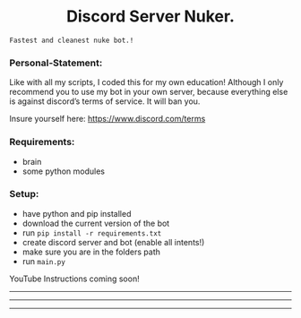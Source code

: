 <h1 align="center">Discord Server Nuker.</h1>

`Fastest and cleanest nuke bot.!`

### Personal-Statement:
Like with all my scripts, I coded this for my own education! Although I only recommend you to use my bot in your own server, because everything else is against discord’s terms of service. It will ban you.

Insure yourself here: https://www.discord.com/terms

### Requirements:
- brain
- some python modules

### Setup:
- have python and pip installed
- download the current version of the bot
- run `pip install -r requirements.txt`
- create discord server and bot (enable all intents!)
- make sure you are in the folders path
- run `main.py`

YouTube Instructions coming soon!

---
---
---

